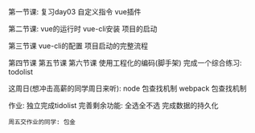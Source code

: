 第一节课:
    复习day03
    自定义指令
    vue插件

第二节课:
    vue的运行时
    vue-cli安装
    项目的启动

第三节课
    vue-cli的配置
    项目启动的完整流程

第四节课
第五节课
第六节课
    使用工程化的编码(脚手架) 完成一个综合练习: todolist


这周日(想冲击高薪的同学周日来听):
    node 包查找机制
    webpack 包查找机制

作业:
    独立完成tidolist
    完善剩余功能:
        全选全不选
        完成数据的持久化

    周五交作业的同学: 包金
